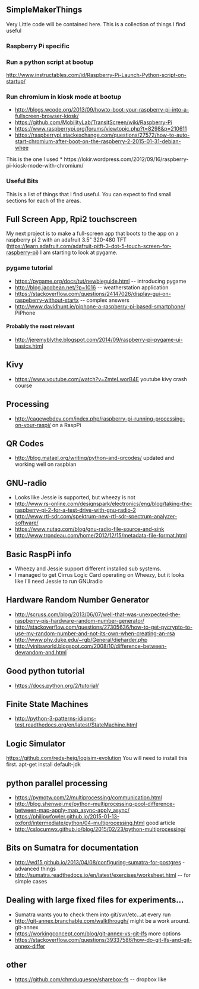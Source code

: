 ## SimpleMakerThings

Very Little code will be contained here. This is a collection of things I find useful

### Raspberry Pi specific 
### Run a python script at bootup
http://www.instructables.com/id/Raspberry-Pi-Launch-Python-script-on-startup/

### Run chromium in kiosk mode at bootup 
* http://blogs.wcode.org/2013/09/howto-boot-your-raspberry-pi-into-a-fullscreen-browser-kiosk/
* https://github.com/MobilityLab/TransitScreen/wiki/Raspberry-Pi
* https://www.raspberrypi.org/forums/viewtopic.php?t=8298&p=210611
* https://raspberrypi.stackexchange.com/questions/27572/how-to-auto-start-chromium-after-boot-on-the-raspberry-2-2015-01-31-debian-whee


<p>This is the one I used
* https://lokir.wordpress.com/2012/09/16/raspberry-pi-kiosk-mode-with-chromium/



###  Useful Bits
This is a list of things that I find useful. You can expect to find small sections for each of the areas. 


## Full Screen App, Rpi2 touchscreen
My next project is to make a full-screen app that boots to the app on a raspberry pi 2 with an adafruit 3.5" 320-480 TFT (https://learn.adafruit.com/adafruit-pitft-3-dot-5-touch-screen-for-raspberry-pi) I am starting to look at pygame.



### pygame tutorial 
* https://pygame.org/docs/tut/newbieguide.html -- introducing pygame 
* http://blog.jacobean.net/?p=1016 -- weatherstation application
* https://stackoverflow.com/questions/24147026/display-gui-on-raspeberry-without-startx -- complex answers
* http://www.davidhunt.ie/piphone-a-raspberry-pi-based-smartphone/ PiPhone

#### Probably the most relevant
* http://jeremyblythe.blogspot.com/2014/09/raspberry-pi-pygame-ui-basics.html

## Kivy 
* https://www.youtube.com/watch?v=ZmteLworB4E youtube kivy crash course

## Processing 
* http://cagewebdev.com/index.php/raspberry-pi-running-processing-on-your-raspi/ on a RaspPi


## QR Codes
* http://blog.matael.org/writing/python-and-qrcodes/ updated and working well on raspbian


## GNU-radio 
* Looks like Jessie is supported, but wheezy is not
* http://www.rs-online.com/designspark/electronics/eng/blog/taking-the-raspberry-pi-2-for-a-test-drive-with-gnu-radio-2
* http://www.rtl-sdr.com/spektrum-new-rtl-sdr-spectrum-analyzer-software/
* https://www.nutaq.com/blog/gnu-radio-file-source-and-sink
* http://www.trondeau.com/home/2012/12/15/metadata-file-format.html

## Basic RaspPi info
* Wheezy and Jessie support different installed sub systems. 
* I managed to get Cirrus Logic Card operating on Wheezy, but it looks like I'll need Jessie to run GNUradio


## Hardware Random Number Generator
* http://scruss.com/blog/2013/06/07/well-that-was-unexpected-the-raspberry-pis-hardware-random-number-generator/
* http://stackoverflow.com/questions/27305636/how-to-get-pycrypto-to-use-my-random-number-and-not-its-own-when-creating-an-rsa
* http://www.phy.duke.edu/~rgb/General/dieharder.php
* http://vinitsworld.blogspot.com/2008/10/difference-between-devrandom-and.html
 

## Good python tutorial
* https://docs.python.org/2/tutorial/


## Finite State Machines
* http://python-3-patterns-idioms-test.readthedocs.org/en/latest/StateMachine.html

## Logic Simulator
https://github.com/reds-heig/logisim-evolution
You will need to install this first. 
apt-get install default-jdk

## python parallel processing
* https://pymotw.com/2/multiprocessing/communication.html
* http://blog.shenwei.me/python-multiprocessing-pool-difference-between-map-apply-map_async-apply_async/
* https://philipwfowler.github.io/2015-01-13-oxford/intermediate/python/04-multiprocessing.html good article
* http://cslocumwx.github.io/blog/2015/02/23/python-multiprocessing/


## Bits on Sumatra for documentation
* http://wd15.github.io/2013/04/08/configuring-sumatra-for-postgres - advanced things
* http://sumatra.readthedocs.io/en/latest/exercises/worksheet.html  -- for simple cases

## Dealing with large fixed files for experiments...
* Sumatra wants you to check them into git/svn/etc...at every run
* http://git-annex.branchable.com/walkthrough/ might be a work around. git-annex
* https://workingconcept.com/blog/git-annex-vs-git-lfs more options
* https://stackoverflow.com/questions/39337586/how-do-git-lfs-and-git-annex-differ


## other
* https://github.com/chmduquesne/sharebox-fs -- dropbox like

